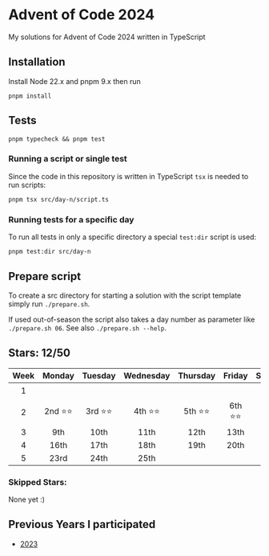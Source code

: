 # Advent of Code 2024

My solutions for Advent of Code 2024 written in TypeScript

## Installation

Install Node 22.x and pnpm 9.x then run

```shell
pnpm install
```

## Tests

```shell
pnpm typecheck && pnpm test
```

### Running a script or single test

Since the code in this repository is written in TypeScript `tsx` is needed to run scripts:

```shell
pnpm tsx src/day-n/script.ts
```

### Running tests for a specific day

To run all tests in only a specific directory a special `test:dir` script is used:

```shell
pnpm test:dir src/day-n
```

## Prepare script

To create a src directory for starting a solution with the script template simply run `./prepare.sh`.

If used out-of-season the script also takes a day number as parameter like `./prepare.sh 06`. See also `./prepare.sh --help`.

## Stars: 12/50

| Week |  Monday  | Tuesday  | Wednesday | Thursday |  Friday  | Saturday |  Sunday  |
| :--: | :------: | :------: | :-------: | :------: | :------: | :------: | :------: |
|  1   |          |          |           |          |          |          | 1st ⭐⭐ |
|  2   | 2nd ⭐⭐ | 3rd ⭐⭐ | 4th ⭐⭐  | 5th ⭐⭐ | 6th ⭐⭐ |   7th    |   8th    |
|  3   |   9th    |   10th   |   11th    |   12th   |   13th   |   14th   |   15th   |
|  4   |   16th   |   17th   |   18th    |   19th   |   20th   |   21st   |   22nd   |
|  5   |   23rd   |   24th   |   25th    |

### Skipped Stars:

None yet :)

<!---
<details>
<summary><b>Day X Part Y</b></summary>
<p>This is a description of what problem I had solving this puzzle</p>
</details>
-->

## Previous Years I participated

- [2023](https://github.com/mitsunee/advent-of-code-2023)
